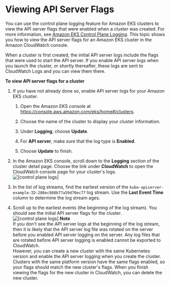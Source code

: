 # Viewing API Server Flags<a name="api-server-flags"></a>

You can use the control plane logging feature for Amazon EKS clusters to view the API server flags that were enabled when a cluster was created\. For more information, see [Amazon EKS Control Plane Logging](control-plane-logs.md)\. This topic shows you how to view the API server flags for an Amazon EKS cluster in the Amazon CloudWatch console\.

When a cluster is first created, the initial API server logs include the flags that were used to start the API server\. If you enable API server logs when you launch the cluster, or shortly thereafter, these logs are sent to CloudWatch Logs and you can view them there\.

**To view API server flags for a cluster**

1. If you have not already done so, enable API server logs for your Amazon EKS cluster\.

   1. Open the Amazon EKS console at [https://console\.aws\.amazon\.com/eks/home\#/clusters](https://console.aws.amazon.com/eks/home#/clusters)\.

   1. Choose the name of the cluster to display your cluster information\.

   1. Under **Logging**, choose **Update**\.

   1. For **API server**, make sure that the log type is **Enabled**\.

   1. Choose **Update** to finish\.

1. In the Amazon EKS console, scroll down to the **Logging** section of the cluster detail page\. Choose the link under **CloudWatch** to open the CloudWatch console page for your cluster's logs\.  
![\[control plane logs\]](http://docs.aws.amazon.com/eks/latest/userguide/images/control-plane-logs.png)

1. In the list of log streams, find the earliest version of the `kube-apiserver-example-ID-288ec988b77a59d70ec77` log stream\. Use the **Last Event Time** column to determine the log stream ages\.

1. Scroll up to the earliest events \(the beginning of the log stream\)\. You should see the initial API server flags for the cluster\.  
![\[control plane logs\]](http://docs.aws.amazon.com/eks/latest/userguide/images/server-logs.png)
**Note**  
If you don't see the API server logs at the beginning of the log stream, then it is likely that the API server log file was rotated on the server before you enabled API server logging on the server\. Any log files that are rotated before API server logging is enabled cannot be exported to CloudWatch\.   
However, you can create a new cluster with the same Kubernetes version and enable the API server logging when you create the cluster\. Clusters with the same platform version have the same flags enabled, so your flags should match the new cluster's flags\. When you finish viewing the flags for the new cluster in CloudWatch, you can delete the new cluster\.